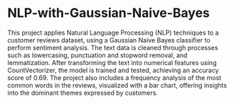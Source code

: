 # NLP-with-Gaussian-Naive-Bayes
This project applies Natural Language Processing (NLP) techniques to a customer reviews dataset, using a Gaussian Naive Bayes classifier to perform sentiment analysis. The text data is cleaned through processes such as lowercasing, punctuation and stopword removal, and lemmatization. After transforming the text into numerical features using CountVectorizer, the model is trained and tested, achieving an accuracy score of 0.69. The project also includes a frequency analysis of the most common words in the reviews, visualized with a bar chart, offering insights into the dominant themes expressed by customers.








